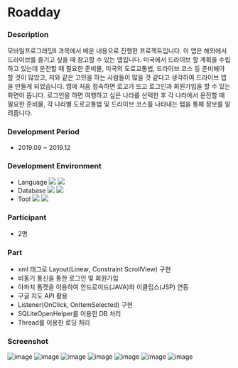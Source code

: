 # Roadday

### Description
모바일프로그래밍II 과목에서 배운 내용으로 진행한 프로젝트입니다. 이 앱은 해외에서 드라이브를 즐기고 싶을 때 참고할 수 있는 앱입니다. 미국에서 드라이브 할 계획을 수립하고 있는데 운전할 때 필요한 준비물, 미국의 도로교통법, 드라이브 코스 등 준비해야 할 것이 많았고, 저와 같은 고민을 하는 사람들이 많을 것 같다고 생각하여 드라이브 앱을 만들게 되었습니다. 앱에 처음 접속하면 로고가 뜨고 로그인과 회원가입을 할 수 있는 화면이 뜹니다. 로그인을 하면 여행하고 싶은 나라를 선택한 후 각 나라에서 운전할 때 필요한 준비물, 각 나라별 도로교통법 및 드라이브 코스를 나타내는 탭을 통해 정보를 알려줍니다. 

### Development Period
- 2019.09 ~ 2019.12

### Development Environment
- Language 
<img src="https://img.shields.io/badge/Java-007396?style=flat-square&logo=Java&logoColor=white"/></a>
<img src="https://img.shields.io/badge/JSP-3766AB?style=flat-square&logo=JSP&logoColor=white"/></a>
- Database 
<img src="https://img.shields.io/badge/MySQL-4479A1?style=flat-square&logo=MySQL&logoColor=white"/></a>
<img src="https://img.shields.io/badge/SQLite-003B57?style=flat-square&logo=SQLite&logoColor=white"/></a>
- Tool 
<img src="https://img.shields.io/badge/Android Studio-3DDC84?style=flat-square&logo=Android Studio&logoColor=white"/></a>
<img src="https://img.shields.io/badge/Eclipse IDE-2C2255?style=flat-square&logo=Eclipse IDE&logoColor=white"/></a>

### Participant
- 2명

### Part
- xml 태그로 Layout(Linear, Constraint ScrollView) 구현
- 비동기 통신을 통한 로그인 및 회원가입
- 아파치 톰캣을 이용하여 안드로이드(JAVA)와 이클립스(JSP) 연동
- 구글 지도 API 활용
- Listener(OnClick,  OnItemSelected) 구현
- SQLiteOpenHelper를 이용한 DB 처리
- Thread를 이용한 로딩 처리

### Screenshot
![image](https://user-images.githubusercontent.com/86348868/158012141-1dd8071c-60e2-4758-a839-e91f160da283.png)
![image](https://user-images.githubusercontent.com/86348868/158012066-dfa631fb-ab87-47f3-a95b-549d7ff89e3e.png)
![image](https://user-images.githubusercontent.com/86348868/158012075-c53590cd-ed7f-45f8-9d7b-e572416bfaa7.png)
![image](https://user-images.githubusercontent.com/86348868/158012046-f76aefc0-fddd-49af-870d-de7b8d991c20.png)
![image](https://user-images.githubusercontent.com/86348868/158012205-4b6f7f4a-0bca-46c3-9491-953bc62153f4.png)
![image](https://user-images.githubusercontent.com/86348868/158012021-12feeb23-33ae-4681-b6e5-2394e73be9d3.png)
![image](https://user-images.githubusercontent.com/86348868/158012012-6b1a6859-0a83-43e3-a97f-9e2c7694a150.png)

